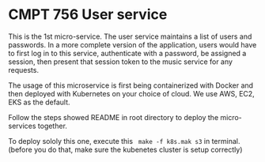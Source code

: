 # CMPT 756 User service

This is the 1st micro-service. The user service maintains a list of users and passwords.  In a more complete version of the application, users would have to first log in to this service, authenticate with a password, be assigned a session, then present that session token to the music service for any requests.

The usage of this microservice is first being containerized with Docker and then deployed with Kubernetes on your choice of cloud. We use AWS, EC2, EKS as the default.

Follow the steps showed README in root directory to deploy the micro-services together.

To deploy sololy this one, execute this ` make -f k8s.mak s3` in terminal. (before you do that, make sure the kubenetes cluster is setup correctly)